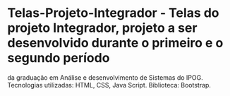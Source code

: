 # Telas-Projeto-Integrador - Telas do projeto Integrador, projeto a ser desenvolvido durante o primeiro e o segundo período 
da graduação em Análise e desenvolvimento de Sistemas do IPOG. Tecnologias utilizadas: HTML, CSS, Java Script. Biblioteca: Bootstrap.
